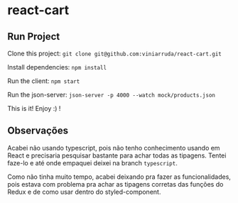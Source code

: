 # react-cart

## Run Project

Clone this project: `git clone git@github.com:viniarruda/react-cart.git`

Install dependencies: `npm install`

Run the client: `npm start`

Run the json-server: `json-server -p 4000 --watch mock/products.json`

This is it! Enjoy :) !

## Observações

Acabei não usando typescript, pois não tenho conhecimento usando em React e precisaria pesquisar bastante para achar todas as tipagens. Tentei faze-lo e até onde empaquei deixei na branch `typescript`.

Como não tinha muito tempo, acabei deixando pra fazer as funcionalidades, pois estava com problema pra achar as tipagens corretas das funções do Redux e de como usar dentro do styled-component.
